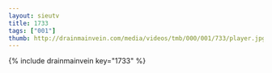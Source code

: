 ```yaml
--- 
layout: sieutv
title: 1733
tags: ["001"]
thumb: http://drainmainvein.com/media/videos/tmb/000/001/733/player.jpg
---
```

{% include drainmainvein key="1733" %} 
